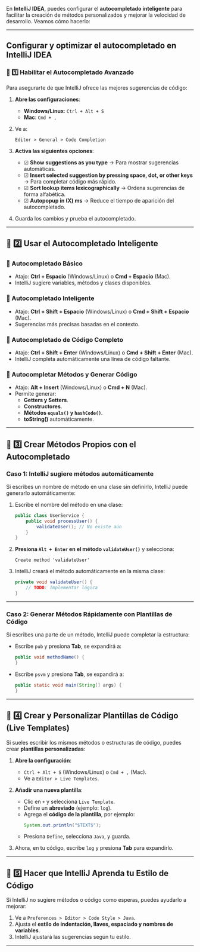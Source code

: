 En **IntelliJ IDEA**, puedes configurar el **autocompletado inteligente** para facilitar la creación de métodos personalizados y mejorar la velocidad de desarrollo. Veamos cómo hacerlo:

---

## **Configurar y optimizar el autocompletado en IntelliJ IDEA**

### 🔹 1️⃣ **Habilitar el Autocompletado Avanzado**
Para asegurarte de que IntelliJ ofrece las mejores sugerencias de código:

1. **Abre las configuraciones**:
   - **Windows/Linux**: `Ctrl + Alt + S`
   - **Mac**: `Cmd + ,`
   
2. Ve a:  
   ```
   Editor > General > Code Completion
   ```

3. **Activa las siguientes opciones**:
   - ☑ **Show suggestions as you type** → Para mostrar sugerencias automáticas.
   - ☑ **Insert selected suggestion by pressing space, dot, or other keys** → Para completar código más rápido.
   - ☑ **Sort lookup items lexicographically** → Ordena sugerencias de forma alfabética.
   - ☑ **Autopopup in (X) ms** → Reduce el tiempo de aparición del autocompletado.

4. Guarda los cambios y prueba el autocompletado.

---

## 🔹 2️⃣ **Usar el Autocompletado Inteligente**
### **🔸 Autocompletado Básico**
- Atajo: **Ctrl + Espacio** (Windows/Linux) o **Cmd + Espacio** (Mac).
- IntelliJ sugiere variables, métodos y clases disponibles.

### **🔸 Autocompletado Inteligente**
- Atajo: **Ctrl + Shift + Espacio** (Windows/Linux) o **Cmd + Shift + Espacio** (Mac).
- Sugerencias más precisas basadas en el contexto.

### **🔸 Autocompletado de Código Completo**
- Atajo: **Ctrl + Shift + Enter** (Windows/Linux) o **Cmd + Shift + Enter** (Mac).
- IntelliJ completa automáticamente una línea de código faltante.

### **🔸 Autocompletar Métodos y Generar Código**
- Atajo: **Alt + Insert** (Windows/Linux) o **Cmd + N** (Mac).
- Permite generar:
  - **Getters y Setters**.
  - **Constructores**.
  - **Métodos `equals()` y `hashCode()`**.
  - **toString()** automáticamente.

---

## 🔹 3️⃣ **Crear Métodos Propios con el Autocompletado**
### **Caso 1: IntelliJ sugiere métodos automáticamente**
Si escribes un nombre de método en una clase sin definirlo, IntelliJ puede generarlo automáticamente:

1. Escribe el nombre del método en una clase:
   ```java
   public class UserService {
       public void processUser() {
           validateUser(); // No existe aún
       }
   }
   ```
   
2. **Presiona `Alt + Enter` en el método `validateUser()`** y selecciona:
   ```
   Create method 'validateUser'
   ```

3. IntelliJ creará el método automáticamente en la misma clase:
   ```java
   private void validateUser() {
       // TODO: Implementar lógica
   }
   ```

---

### **Caso 2: Generar Métodos Rápidamente con Plantillas de Código**
Si escribes una parte de un método, IntelliJ puede completar la estructura:

- Escribe `pub` y presiona **Tab**, se expandirá a:
  ```java
  public void methodName() {
  }
  ```

- Escribe `psvm` y presiona **Tab**, se expandirá a:
  ```java
  public static void main(String[] args) {
  }
  ```

---

## 🔹 4️⃣ **Crear y Personalizar Plantillas de Código (Live Templates)**
Si sueles escribir los mismos métodos o estructuras de código, puedes crear **plantillas personalizadas**:

1. **Abre la configuración**:
   - `Ctrl + Alt + S` (Windows/Linux) o `Cmd + ,` (Mac).
   - Ve a `Editor > Live Templates`.

2. **Añadir una nueva plantilla**:
   - Clic en `+` y selecciona `Live Template`.
   - Define un **abreviado** (ejemplo: `log`).
   - Agrega el **código de la plantilla**, por ejemplo:
     ```java
     System.out.println("$TEXT$");
     ```
   - Presiona `Define`, selecciona `Java`, y guarda.

3. Ahora, en tu código, escribe `log` y presiona **Tab** para expandirlo.

---

## 🔹 5️⃣ **Hacer que IntelliJ Aprenda tu Estilo de Código**
Si IntelliJ no sugiere métodos o código como esperas, puedes ayudarlo a mejorar:

1. Ve a `Preferences > Editor > Code Style > Java`.
2. Ajusta el **estilo de indentación, llaves, espaciado y nombres de variables**.
3. IntelliJ ajustará las sugerencias según tu estilo.

---